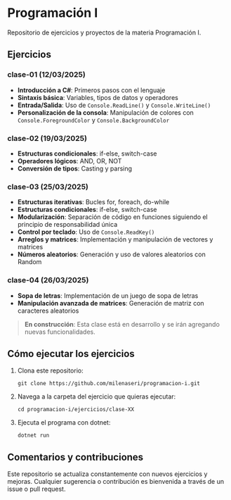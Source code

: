 # Programación I

Repositorio de ejercicios y proyectos de la materia Programación I.

## Ejercicios

### clase-01 (12/03/2025)
- **Introducción a C#**: Primeros pasos con el lenguaje
- **Sintaxis básica**: Variables, tipos de datos y operadores
- **Entrada/Salida**: Uso de `Console.ReadLine()` y `Console.WriteLine()`
- **Personalización de la consola**: Manipulación de colores con `Console.ForegroundColor` y `Console.BackgroundColor`

### clase-02 (19/03/2025)
- **Estructuras condicionales**: if-else, switch-case
- **Operadores lógicos**: AND, OR, NOT
- **Conversión de tipos**: Casting y parsing

### clase-03 (25/03/2025)
- **Estructuras iterativas**: Bucles for, foreach, do-while
- **Estructuras condicionales**: if-else, switch-case
- **Modularización**: Separación de código en funciones siguiendo el principio de responsabilidad única
- **Control por teclado**: Uso de `Console.ReadKey()`
- **Arreglos y matrices**: Implementación y manipulación de vectores y matrices
- **Números aleatorios**: Generación y uso de valores aleatorios con Random

### clase-04 (26/03/2025)
- **Sopa de letras**: Implementación de un juego de sopa de letras
- **Manipulación avanzada de matrices**: Generación de matriz con caracteres aleatorios

> **En construcción**: Esta clase está en desarrollo y se irán agregando nuevas funcionalidades.

## Cómo ejecutar los ejercicios

1. Clona este repositorio:
   ```
   git clone https://github.com/milenaseri/programacion-i.git
   ```

2. Navega a la carpeta del ejercicio que quieras ejecutar:
   ```
   cd programacion-i/ejercicios/clase-XX
   ```

3. Ejecuta el programa con dotnet:
   ```
   dotnet run
   ```

## Comentarios y contribuciones

Este repositorio se actualiza constantemente con nuevos ejercicios y mejoras. Cualquier sugerencia o contribución es bienvenida a través de un issue o pull request.
